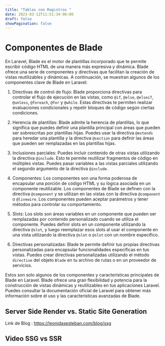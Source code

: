 ```yaml
---
title: "Tablas con Registros "
date: 2023-03-12T11:51:34-06:00
draft: false
showPagination: false
---
```

# Componentes de Blade

En Laravel, Blade es el motor de plantillas incorporado que te permite escribir código HTML de una manera más expresiva y dinámica. Blade ofrece una serie de componentes y directivas que facilitan la creación de vistas reutilizables y dinámicas. A continuación, se muestran algunos de los componentes clave de Blade en Laravel:

1. Directivas de control de flujo:
   Blade proporciona directivas para controlar el flujo de ejecución en las vistas, como `@if`, `@else`, `@elseif`, `@unless`, `@foreach`, `@for` y `@while`. Estas directivas te permiten realizar evaluaciones condicionales y repetir bloques de código según ciertas condiciones.

2. Herencia de plantillas:
   Blade admite la herencia de plantillas, lo que significa que puedes definir una plantilla principal con áreas que pueden ser sobrescritas por plantillas hijas. Puedes usar la directiva `@extends` para heredar una plantilla y la directiva `@section` para definir las áreas que pueden ser remplazadas en las plantillas hijas.

3. Inclusiones parciales:
   Puedes incluir contenido de otras vistas utilizando la directiva `@include`. Esto te permite reutilizar fragmentos de código en múltiples vistas. Puedes pasar variables a las vistas parciales utilizando el segundo argumento de la directiva `@include`.

4. Componentes:
   Los componentes son una forma poderosa de encapsular una porción de código HTML y su lógica asociada en un componente reutilizable. Los componentes de Blade se definen con la directiva `@component` y se utilizan en las vistas con la directiva `@component` o `@livewire`. Los componentes pueden aceptar parámetros y tener métodos para controlar su comportamiento.

5. Slots:
   Los slots son áreas variables en un componente que pueden ser remplazadas por contenido personalizado cuando se utiliza el componente. Puedes definir slots en un componente utilizando la directiva `@slot`, y luego reemplazar esos slots al usar el componente en una vista utilizando la directiva `@slot` o `@slot` con un nombre específico.

6. Directivas personalizadas:
   Blade te permite definir tus propias directivas personalizadas para encapsular funcionalidades específicas en tus vistas. Puedes crear directivas personalizadas utilizando el método `directive` del objeto `Blade` en tu archivo de rutas o en un proveedor de servicios.

Estos son solo algunos de los componentes y características principales de Blade en Laravel. Blade ofrece una gran flexibilidad y potencia para la construcción de vistas dinámicas y reutilizables en tus aplicaciones Laravel. Puedes consultar la documentación oficial de Laravel para obtener más información sobre el uso y las características avanzadas de Blade.

##  Server Side Render vs. Static Site Generation 
 Link de Blog :  https://leonidasesteban.com/blog/ssg

 ## Video  SSG vs SSR